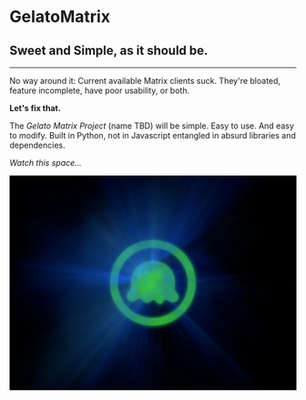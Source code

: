 # GelatoMatrix
## Sweet and Simple, as it should be.

----------

No way around it: Current available Matrix clients suck. They're bloated, feature incomplete, have poor usability, or both. 

**Let's fix that.**

The *Gelato Matrix Project* (name TBD) will be simple. Easy to use. And easy to modify. Built in Python, not in Javascript entangled in absurd libraries and dependencies.

*Watch this space...*

![splash](/gelatosplash.png)
